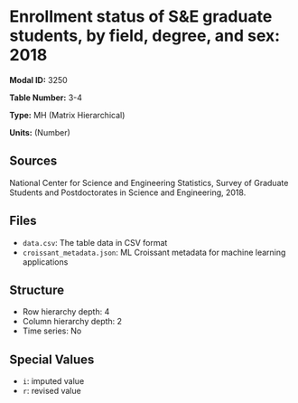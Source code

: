 # Enrollment status of S&E graduate students, by field, degree, and sex: 2018

**Modal ID:** 3250

**Table Number:** 3-4

**Type:** MH (Matrix Hierarchical)

**Units:** (Number)

## Sources

National Center for Science and Engineering Statistics, Survey of Graduate Students and Postdoctorates in Science and Engineering, 2018.

## Files

- `data.csv`: The table data in CSV format
- `croissant_metadata.json`: ML Croissant metadata for machine learning applications

## Structure

- Row hierarchy depth: 4
- Column hierarchy depth: 2
- Time series: No

## Special Values

- `i`: imputed value
- `r`: revised value

